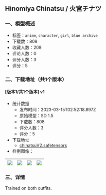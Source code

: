 ## Hinomiya Chinatsu / 火宮チナツ
### 一、模型概述

- 标签：`anime`, `character`, `girl`, `blue archive`
- 下载数：808
- 收藏人数：208
- 评论人数：0
- 评分人数：3
- 评分：5

### 二、下载地址（共1个版本）

#### [版本1/共1个版本] v1

- 统计数据
  - 发布时间：2023-03-15T02:52:18.897Z
  - 原始模型：SD 1.5
  - 下载数：808
  - 评分人数：3
  - 评分：5
- 下载地址
  - [chinatsuV2.safetensors](https://civitai.com/api/download/models/23357)
- 样例图像：

| <img src="https://image.civitai.com/xG1nkqKTMzGDvpLrqFT7WA/06c5e716-2d44-4fd5-e493-6c15f4277700/width=450/253378.jpeg" /> | <img src="https://image.civitai.com/xG1nkqKTMzGDvpLrqFT7WA/d97fc5b7-115d-4a04-be8d-3f215136f100/width=450/253381.jpeg" /> | <img src="https://image.civitai.com/xG1nkqKTMzGDvpLrqFT7WA/96c263b8-449f-44c2-71af-095425c0f100/width=450/253380.jpeg" /> | <img src="https://image.civitai.com/xG1nkqKTMzGDvpLrqFT7WA/ed8b053b-1a53-4cc7-cc2b-16137e4c7100/width=450/253379.jpeg" /> |
| ---- | ---- | ---- | ---- |


### 三、详情
<p>Trained on both outfits.</p>